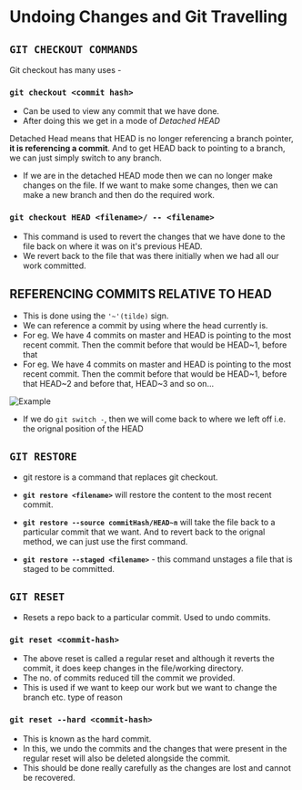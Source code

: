 # Undoing Changes and Git Travelling

## `GIT CHECKOUT COMMANDS`

Git checkout has many uses -

### `git checkout <commit hash>`

- Can be used to view any commit that we have done.
- After doing this we get in a mode of _Detached HEAD_

Detached Head means that HEAD is no longer referencing a branch pointer, **it is referencing a commit**. And to get HEAD back to pointing to a branch, we can just simply switch to any branch.

- If we are in the detached HEAD mode then we can no longer make changes on the file. If we want to make some changes, then we can make a new branch and then do the required work.

### `git checkout HEAD <filename>/ -- <filename>`

- This command is used to revert the changes that we have done to the file back on where it was on it's previous HEAD.
- We revert back to the file that was there initially when we had all our work committed.

## REFERENCING COMMITS RELATIVE TO HEAD

- This is done using the `'~'(tilde)` sign.
- We can reference a commit by using where the head currently is.
- For eg. We have 4 commits on master and HEAD is pointing to the most recent commit. Then the commit before that would be HEAD~1, before that
- For eg. We have 4 commits on master and HEAD is pointing to the most recent commit. Then the commit before that would be HEAD~1, before that HEAD~2 and before that, HEAD~3 and so on...

![Example](2022-01-05-12-33-41.png)

- If we do `git switch -`, then we will come back to where we left off i.e. the orignal position of the HEAD

## `GIT RESTORE`

- git restore is a command that replaces git checkout.
- **`git restore <filename>`** will restore the content to the most recent commit.
- **`git restore --source commitHash/HEAD~n`** will take the file back to a particular commit that we want. And to revert back to the orignal method, we can just use the first command.

- **`git restore --staged <filename>`** - this command unstages a file that is staged to be committed.

## `GIT RESET`

- Resets a repo back to a particular commit. Used to undo commits.

### `git reset <commit-hash>`

- The above reset is called a regular reset and although it reverts the commit, it does keep changes in the file/working directory.
- The no. of commits reduced till the commit we provided.
- This is used if we want to keep our work but we want to change the branch etc. type of reason

### `git reset --hard <commit-hash>`

- This is known as the hard commit.
- In this, we undo the commits and the changes that were present in the regular reset will also be deleted alongside the commit.
- This should be done really carefully as the changes are lost and cannot be recovered.
